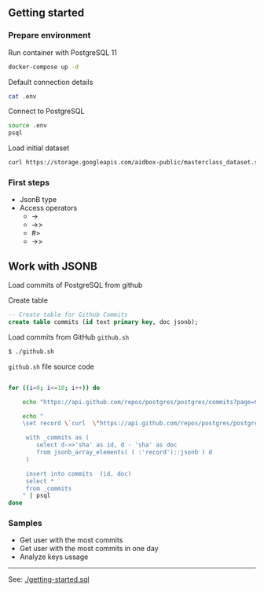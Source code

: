 ## Getting started

### Prepare environment

Run container with PostgreSQL 11

```bash
docker-compose up -d
```

Default connection details

```bash
cat .env
```

Connect to PostgreSQL

```bash
source .env
psql
```

Load initial dataset

```bash
curl https://storage.googleapis.com/aidbox-public/masterclass_dataset.sql.tar.gz | gunzip | psql
```

### First steps

* JsonB type
* Access operators
  * ->
  * ->>
  * #>
  * ->>

## Work with JSONB

Load commits of PostgreSQL from github

Create table

```sql
-- Create table for Github Commits
create table commits (id text primary key, doc jsonb);
```

Load commits from GitHub `github.sh`

```sh
$ ./github.sh
```

`github.sh` file source code

```sh

for ((i=0; i<=10; i++)) do

    echo "https://api.github.com/repos/postgres/postgres/commits?page=$i"

    echo "
    \set record \`curl  \"https://api.github.com/repos/postgres/postgres/commits?page=$i\"\`

     with _commits as (
        select d->>'sha' as id, d - 'sha' as doc
        from jsonb_array_elements( ( :'record')::jsonb ) d
     )

     insert into commits  (id, doc)
     select *
     from _commits
    " | psql
done

```

### Samples

 - Get user with the most commits
 - Get user with the most commits in one day
 - Analyze keys ussage

---

See: [./getting-started.sql](https://github.com/fhirbase/master-class/blob/master/getting-started.sql)
